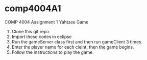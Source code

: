 # comp4004A1
COMP 4004 Assignment 1
Yahtzee Game

1. Clone this git repo
2. Import these codes in eclipse
3. Run the gameServer class first and then run gameClient 3 times.
4. Enter the player name for each cleint, then the game begins.
5. Follow the instructions to play the game.
